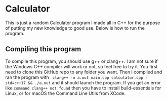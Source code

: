 # Calculator

This is just a random Calculator program I made all in C++ for the purpose of putting my new knowledge to good use. Below is how to run the program.

## Compiling this program

To compile this program, you should use g++ or clang++. I am not sure if the Windows C++ compiler will work or not, so feel free to try it.
You first need to clone this GitHub repo to any folder you want. Then I compiled and ran the program with 
``` clang++ -o a.out main.cpp calculator.cpp -std=c++17 && ./a.out```
and it should launch the program. If you get an error like ``command clang++ not found`` then you have to install build-essentials for Linux, or for macOS the Command Line Utils from XCode.

